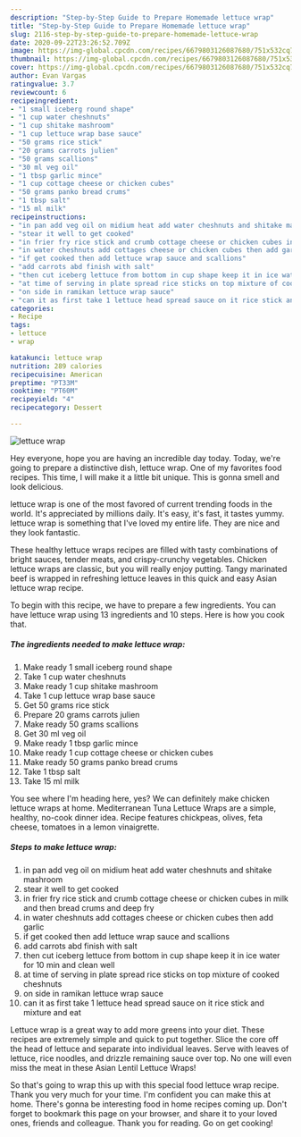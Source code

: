 ```yaml
---
description: "Step-by-Step Guide to Prepare Homemade lettuce wrap"
title: "Step-by-Step Guide to Prepare Homemade lettuce wrap"
slug: 2116-step-by-step-guide-to-prepare-homemade-lettuce-wrap
date: 2020-09-22T23:26:52.709Z
image: https://img-global.cpcdn.com/recipes/6679803126087680/751x532cq70/lettuce-wrap-recipe-main-photo.jpg
thumbnail: https://img-global.cpcdn.com/recipes/6679803126087680/751x532cq70/lettuce-wrap-recipe-main-photo.jpg
cover: https://img-global.cpcdn.com/recipes/6679803126087680/751x532cq70/lettuce-wrap-recipe-main-photo.jpg
author: Evan Vargas
ratingvalue: 3.7
reviewcount: 6
recipeingredient:
- "1 small iceberg round shape"
- "1 cup water cheshnuts"
- "1 cup shitake mashroom"
- "1 cup lettuce wrap base sauce"
- "50 grams rice stick"
- "20 grams carrots julien"
- "50 grams scallions"
- "30 ml veg oil"
- "1 tbsp garlic mince"
- "1 cup cottage cheese or chicken cubes"
- "50 grams panko bread crums"
- "1 tbsp salt"
- "15 ml milk"
recipeinstructions:
- "in pan add veg oil on midium heat add water cheshnuts and shitake mashroom"
- "stear it well to get cooked"
- "in frier fry rice stick and crumb cottage cheese or chicken cubes in milk and then bread crums and deep fry"
- "in water cheshnuts add cottages cheese or chicken cubes then add garlic"
- "if get cooked then add lettuce wrap sauce and scallions"
- "add carrots abd finish with salt"
- "then cut iceberg lettuce from bottom in cup shape keep it in ice water for 10 min and clean well"
- "at time of serving in plate spread rice sticks on top mixture of cooked cheshnuts"
- "on side in ramikan lettuce wrap sauce"
- "can it as first take 1 lettuce head spread sauce on it rice stick and mixture and eat"
categories:
- Recipe
tags:
- lettuce
- wrap

katakunci: lettuce wrap 
nutrition: 289 calories
recipecuisine: American
preptime: "PT33M"
cooktime: "PT60M"
recipeyield: "4"
recipecategory: Dessert

---
```



![lettuce wrap](https://img-global.cpcdn.com/recipes/6679803126087680/751x532cq70/lettuce-wrap-recipe-main-photo.jpg)

Hey everyone, hope you are having an incredible day today. Today, we're going to prepare a distinctive dish, lettuce wrap. One of my favorites food recipes. This time, I will make it a little bit unique. This is gonna smell and look delicious.

lettuce wrap is one of the most favored of current trending foods in the world. It's appreciated by millions daily. It's easy, it's fast, it tastes yummy. lettuce wrap is something that I've loved my entire life. They are nice and they look fantastic.

These healthy lettuce wraps recipes are filled with tasty combinations of bright sauces, tender meats, and crispy-crunchy vegetables. Chicken lettuce wraps are classic, but you will really enjoy putting. Tangy marinated beef is wrapped in refreshing lettuce leaves in this quick and easy Asian lettuce wrap recipe.


To begin with this recipe, we have to prepare a few ingredients. You can have lettuce wrap using 13 ingredients and 10 steps. Here is how you cook that.

<!--inarticleads1-->

##### The ingredients needed to make lettuce wrap:

1. Make ready 1 small iceberg round shape
1. Take 1 cup water cheshnuts
1. Make ready 1 cup shitake mashroom
1. Take 1 cup lettuce wrap base sauce
1. Get 50 grams rice stick
1. Prepare 20 grams carrots julien
1. Make ready 50 grams scallions
1. Get 30 ml veg oil
1. Make ready 1 tbsp garlic mince
1. Make ready 1 cup cottage cheese or chicken cubes
1. Make ready 50 grams panko bread crums
1. Take 1 tbsp salt
1. Take 15 ml milk


You see where I&#39;m heading here, yes? We can definitely make chicken lettuce wraps at home. Mediterranean Tuna Lettuce Wraps are a simple, healthy, no-cook dinner idea. Recipe features chickpeas, olives, feta cheese, tomatoes in a lemon vinaigrette. 

<!--inarticleads2-->

##### Steps to make lettuce wrap:

1. in pan add veg oil on midium heat add water cheshnuts and shitake mashroom
1. stear it well to get cooked
1. in frier fry rice stick and crumb cottage cheese or chicken cubes in milk and then bread crums and deep fry
1. in water cheshnuts add cottages cheese or chicken cubes then add garlic
1. if get cooked then add lettuce wrap sauce and scallions
1. add carrots abd finish with salt
1. then cut iceberg lettuce from bottom in cup shape keep it in ice water for 10 min and clean well
1. at time of serving in plate spread rice sticks on top mixture of cooked cheshnuts
1. on side in ramikan lettuce wrap sauce
1. can it as first take 1 lettuce head spread sauce on it rice stick and mixture and eat


Lettuce wrap is a great way to add more greens into your diet. These recipes are extremely simple and quick to put together. Slice the core off the head of lettuce and separate into individual leaves. Serve with leaves of lettuce, rice noodles, and drizzle remaining sauce over top. No one will even miss the meat in these Asian Lentil Lettuce Wraps! 

So that's going to wrap this up with this special food lettuce wrap recipe. Thank you very much for your time. I'm confident you can make this at home. There's gonna be interesting food in home recipes coming up. Don't forget to bookmark this page on your browser, and share it to your loved ones, friends and colleague. Thank you for reading. Go on get cooking!
